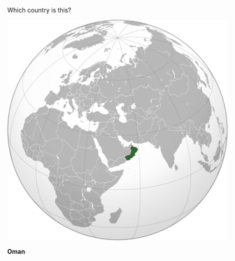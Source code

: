 Which country is this?

![Map of a country](images/Oman_(better)_(orthographic_projection).svg)
<!--question-->
**Oman**